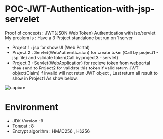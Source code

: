 # POC-JWT-Authentication-with-jsp-servelet
Proof of concepts : JWT(JSON Web Token) Authentication with jsp/servlet
My problem is : Have a 3 Project standalone but run on 1 server 
- Project 1 : jsp for show UI (Web Portal)
- Project 2 : Servlet(WebAuthentication) for create token(Call by project1 - jsp file) and validate token(Call by project3 - servlet)
- Project 3 : Servlet(WebApplication) for recieve token from webportal then send to Project2 for validate this token if valid return JWT object(Claim) if invalid will not retun JWT object , Last return all result to show in Project1 
As show below.

![capture](https://user-images.githubusercontent.com/25294734/29993479-88a46f58-8fe2-11e7-87c9-7675c6553cc1.JPG)

# Environment
- JDK Version : 8 
- Tomcat : 8
- Encrypt algorithm : HMAC256 , HS256
